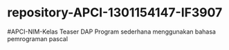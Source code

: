 # repository-APCI-1301154147-IF3907
 #APCI-NIM-Kelas
            Teaser DAP
            Program sederhana menggunakan bahasa pemrograman pascal
